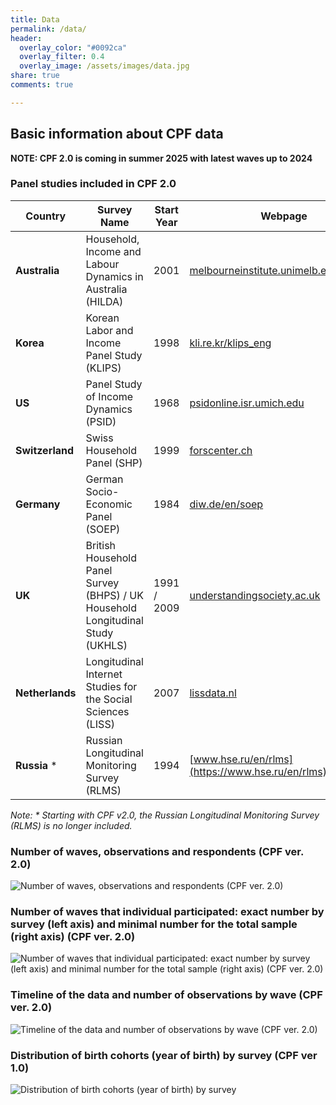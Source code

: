```yaml
---
title: Data
permalink: /data/
header:
  overlay_color: "#0092ca"
  overlay_filter: 0.4
  overlay_image: /assets/images/data.jpg
share: true 
comments: true

---
```


## Basic information about CPF data

**NOTE: CPF 2.0 is coming in summer 2025 with latest waves up to 2024**


### Panel studies included in CPF 2.0

| Country | Survey Name | Start Year | Webpage |
|---------|-------------|------------|---------|
| **Australia** | Household, Income and Labour Dynamics in Australia (HILDA) | 2001 | [melbourneinstitute.unimelb.edu.au/hilda](https://melbourneinstitute.unimelb.edu.au/hilda) |
| **Korea** | Korean Labor and Income Panel Study (KLIPS) | 1998 | [kli.re.kr/klips_eng](https://kli.re.kr/klips_eng) |
| **US** | Panel Study of Income Dynamics (PSID) | 1968 | [psidonline.isr.umich.edu](https://psidonline.isr.umich.edu) |
| **Switzerland** | Swiss Household Panel (SHP) | 1999 | [forscenter.ch](https://forscenter.ch) |
| **Germany** | German Socio-Economic Panel (SOEP) | 1984 | [diw.de/en/soep](https://diw.de/en/soep) |
| **UK** | British Household Panel Survey (BHPS) / UK Household Longitudinal Study (UKHLS) | 1991 / 2009 | [understandingsociety.ac.uk](https://understandingsociety.ac.uk) |
| **Netherlands** | Longitudinal Internet Studies for the Social Sciences (LISS) | 2007 | [lissdata.nl](https://lissdata.nl) |
| **Russia** * | Russian Longitudinal Monitoring Survey (RLMS) | 1994 | [www.hse.ru/en/rlms](https://www.hse.ru/en/rlms) |

*Note: * Starting with CPF v2.0, the Russian Longitudinal Monitoring Survey (RLMS) is no longer included.*

### Number of waves, observations and respondents (CPF ver. 2.0)

![Number of waves, observations and respondents (CPF ver. 2.0)](/assets/images/Tab_cpf2_freq.png)

### Number of waves that individual participated: exact number by survey (left axis) and minimal number for the total sample (right axis) (CPF ver. 2.0)

![Number of waves that individual participated: exact number by survey (left axis) and minimal number for the total sample (right axis) (CPF ver. 2.0)](/assets/images/Fig_3_Nr_waves.png)

### Timeline of the data and number of observations by wave (CPF ver. 2.0)
![Timeline of the data and number of observations by wave (CPF ver. 2.0)](/assets/images/Fig_4_TimelineCPF2.png)

### Distribution of birth cohorts (year of birth) by survey (CPF ver 1.0)
![Distribution of birth cohorts (year of birth) by survey](/assets/images/Fig_5.webp)


